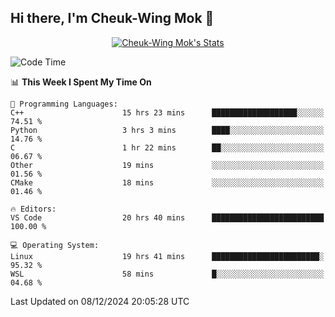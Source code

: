 ## Hi there, I'm Cheuk-Wing Mok 👋

<!--
**mozro0327/mozro0327** is a ✨ _special_ ✨ repository because its `README.md` (this file) appears on your GitHub profile.

Here are some ideas to get you started:

- 🔭 I’m currently working on ...
- 🌱 I’m currently learning ...
- 👯 I’m looking to collaborate on ...
- 🤔 I’m looking for help with ...
- 💬 Ask me about ...
- 📫 How to reach me: ...
- 😄 Pronouns: ...
- ⚡ Fun fact: ...
-->

<p align="center">
  <a href="https://github.com/mozro0327" class="rich-diff-level-one">
    <img src="https://github-readme-stats.vercel.app/api?username=mozro0327&title_color=333&text_color=777" alt="Cheuk-Wing Mok's Stats" >
    <!-- &hide=issues
    <img src="https://github-readme-stats.vercel.app/api?username=mozro0327&hide=issues&title_color=333&text_color=777" alt="Cheuk-Wing Mok's Stats" >
    -->
  </a>
</p>

<!--START_SECTION:waka-->
![Code Time](http://img.shields.io/badge/Code%20Time-3%2C099%20hrs%2051%20mins-blue)

📊 **This Week I Spent My Time On** 

```text
💬 Programming Languages: 
C++                      15 hrs 23 mins      ███████████████████░░░░░░   74.51 % 
Python                   3 hrs 3 mins        ████░░░░░░░░░░░░░░░░░░░░░   14.76 % 
C                        1 hr 22 mins        ██░░░░░░░░░░░░░░░░░░░░░░░   06.67 % 
Other                    19 mins             ░░░░░░░░░░░░░░░░░░░░░░░░░   01.56 % 
CMake                    18 mins             ░░░░░░░░░░░░░░░░░░░░░░░░░   01.46 % 

🔥 Editors: 
VS Code                  20 hrs 40 mins      █████████████████████████   100.00 % 

💻 Operating System: 
Linux                    19 hrs 41 mins      ████████████████████████░   95.32 % 
WSL                      58 mins             █░░░░░░░░░░░░░░░░░░░░░░░░   04.68 % 
```


 Last Updated on 08/12/2024 20:05:28 UTC
<!--END_SECTION:waka-->
